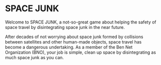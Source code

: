 # SPACE JUNK
Welcome to SPACE JUNK, a not-so-great game about helping the safety of space travel by disintegrating space junk in the near future.

After decades of not worrying about space junk formed by collisions between satellites and other human-made objects, space travel has become a dangerous undertaking. As a member of the Ben Net Organization (BNO), your job is simple, clean up space by disintegrating as much space junk as you can.